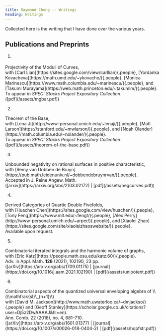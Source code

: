 ```yaml
---
title: Raymond Cheng -- Writings
heading: Writings
---
```


Collected here is the writing that I have done over the various years.

## Publications and Preprints

1. <div class="paper">
<div class="paper-title">Projectivity of the Moduli of Curves,</div>
<div class="coauthor">with [Carl Lian](https://sites.google.com/view/carllian){.people},
                           [Yordanka Kovacheva](https://math.umd.edu/~ykovache/){.people},
                           [Monica Marinescu](https://www.math.columbia.edu/~marinescu/){.people}, and
                           [Takumi Murayama](https://web.math.princeton.edu/~takumim/){.people}.</div>
<div class="journal">To appear in <em>SPEC: Stacks Project Expository Collection</em>.</div>
<div class="paper-links">([pdf](/assets/mgbar.pdf))</div>
</div>

2. <div class="paper">
<div class="paper-title">Theorem of the Base,</div>
<div class="coauthor">with [Lena Ji](http://www-personal.umich.edu/~lenaji/){.people},
                           [Matt Larson](https://stanford.edu/~mwlarson/){.people}, and
                           [Noah Olander](https://math.columbia.edu/~nolander/){.people}.</div>
<div class="journal">To appear in <em>SPEC: Stacks Project Expository Collection</em>.</div>
<div class="paper-links">([pdf](/assets/theorem-of-the-base.pdf))</div>
</div>

3. <div class="paper">
<div class="paper-title">Unbounded negativity on rational surfaces in positive characteristic,</div>
<div class="coauthor">with [Remy van Dobben de Bruyn](https://pub.math.leidenuniv.nl/~dobbendebruynrvan/){.people}.</div>
<div class="journal">Accepted in J. Reine Angew. Math.</div>
<div class="paper-links">([arxiv](https://arxiv.org/abs/2103.02172) | [pdf](/assets/negcurves.pdf))</div>
</div>

4. <div class="paper">
<div class="paper-title">Derived Categories of Quartic Double Fivefolds,</div>
<div class="coauthor">with [Huachen Chen](https://sites.google.com/view/huachen/){.people},
                           [Tony Feng](https://www.mit.edu/~fengt/){.people},
                           [Alex Perry](http://www-personal.umich.edu/~arper/){.people}, and
                           [Xiaolei Zhao](https://sites.google.com/site/xiaoleizhaoswebsite/){.people}.</div>
<div class="journal">Available upon request.</div>
</div>

5. <div class="paper">
<div class="paper-title">Combinatorial iterated integrals and the harmonic volume of graphs,</div>
<div class="coauthor">with [Eric Katz](https://people.math.osu.edu/katz.60/){.people}.</div>
<div class="journal">Adv. in Appl. Math. <b>128</b> (2021), 102190, 23 pp.</div>
<div class="paper-links">([arXiv](https://arxiv.org/abs/1709.01175) | [journal](https://doi.org/10.1016/j.aam.2021.102190) | [pdf](/assets/unipotent.pdf))</div>
</div>

6. <div class="paper">
<div class="paper-title">Combinatorial aspects of the quantized universal enveloping algebra of \\(\\mathfrak{sl}\_{n+1}\\)</div>
<div class="coauthor">with [David M. Jackson](http://www.math.uwaterloo.ca/~dmjackso/){.people} and [Geoff Stanley](https://scholar.google.co.uk/citations?user=Dj5z2DwAAAAJ&hl=en).</div>
<div class="journal">Ann. Comb. 22 (2018), no. 4, 681–710.</div>
<div class="paper-links">([arXiv](https://arxiv.org/abs/1601.01377) | [journal](https://doi.org/10.1007/s00026-018-0404-2) | [pdf](/assets/hopfstr.pdf))</div>
</div>

